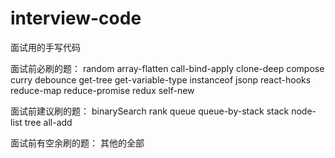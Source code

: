 # interview-code

面试用的手写代码

面试前必刷的题：
random
array-flatten
call-bind-apply
clone-deep
compose
curry
debounce
get-tree
get-variable-type
instanceof
jsonp
react-hooks
reduce-map
reduce-promise
redux
self-new

面试前建议刷的题：
binarySearch
rank
queue
queue-by-stack
stack
node-list
tree
all-add

面试前有空余刷的题：
其他的全部
